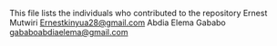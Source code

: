 This file lists the individuals who contributed to the repository
Ernest Mutwiri Ernestkinyua28@gmail.com
Abdia Elema Gababo gababoabdiaelema@gmail.com

